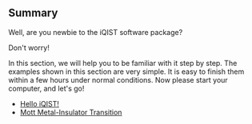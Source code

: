 ## Summary

Well, are you newbie to the iQIST software package? 

Don't worry! 

In this section, we will help you to be familiar with it step by step. The examples shown in this section are very simple. It is easy to finish them within a few hours under normal conditions. Now please start your computer, and let's go!

* [Hello iQIST!](hello.md)
* [Mott Metal-Insulator Transition](mott.md)
